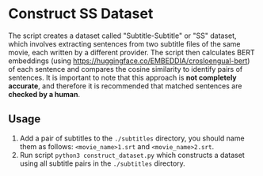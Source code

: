 # Construct SS Dataset

The script creates a dataset called "Subtitle-Subtitle" or "SS" dataset, which involves extracting sentences from two subtitle files of the same movie, each written by a different provider. The script then calculates BERT embeddings (using https://huggingface.co/EMBEDDIA/crosloengual-bert) of each sentence and compares the cosine similarity to identify pairs of sentences. It is important to note that this approach is **not completely accurate**, and therefore it is recommended that matched sentences are **checked by a human**.

## Usage

1. Add a pair of subtitles to the `./subtitles` directory, you should name them as follows: `<movie_name>1.srt` and `<movie_name>2.srt`.
2. Run script `python3 construct_dataset.py` which constructs a dataset using all subtitle pairs in the `./subtitles` directory.

